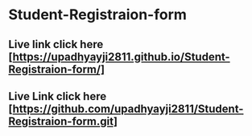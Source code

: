 # Student-Registraion-form

## Live link click here [https://upadhyayji2811.github.io/Student-Registraion-form/]

## Live Link click here [https://github.com/upadhyayji2811/Student-Registraion-form.git]

